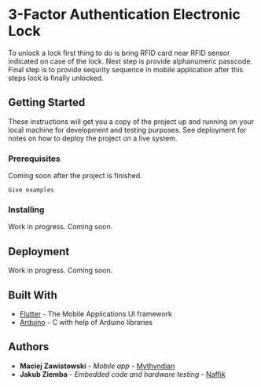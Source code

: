 # 3-Factor Authentication  Electronic Lock

To unlock a lock first thing to do is bring RFID card near RFID sensor indicated on case of the lock. Next step is provide alphanumeric passcode. Final step is to provide sequrity sequence in mobile application after this steps lock is finally unlocked.

## Getting Started

These instructions will get you a copy of the project up and running on your local machine for development and testing purposes. See deployment for notes on how to deploy the project on a live system.

### Prerequisites

Coming soon after the project is finished.

```
Give examples
```

### Installing

Work in progress. Coming soon.




## Deployment

Work in progress. Coming soon.

## Built With

* [Flutter](https://flutter.dev/) - The Mobile Applications UI framework
* [Arduino](https://www.arduino.cc/reference/en/) - C with help of Arduino libraries


## Authors

* **Maciej Zawistowski** - *Mobile app* - [Mythyndian](https://github.com/Mythyndian)
* **Jakub Ziemba** - *Embedded code and hardware testing* - [Naffik](https://github.com/Naffik)
